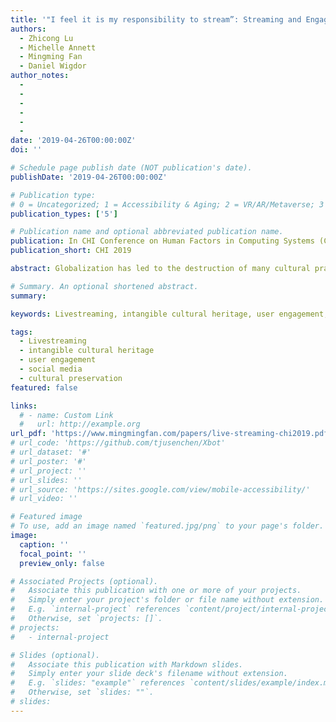 ```yaml
---
title: '"I feel it is my responsibility to stream”: Streaming and Engaging with Intangible Cultural Heritage through Livestreaming'
authors:
  - Zhicong Lu
  - Michelle Annett
  - Mingming Fan
  - Daniel Wigdor
author_notes:
  - 
  - 
  -
  -
  -
  -
date: '2019-04-26T00:00:00Z'
doi: ''

# Schedule page publish date (NOT publication's date).
publishDate: '2019-04-26T00:00:00Z'

# Publication type: 
# 0 = Uncategorized; 1 = Accessibility & Aging; 2 = VR/AR/Metaverse; 3 = Human-AI Collaboration; 4 = UX Methodology; 5 = Social Computing; 6 = Sensing; 
publication_types: ['5']

# Publication name and optional abbreviated publication name.
publication: In CHI Conference on Human Factors in Computing Systems (CHI'19)
publication_short: CHI 2019

abstract: Globalization has led to the destruction of many cultural practices, expressions, and knowledge found within local communities. These practices, defined by UNESCO as Intangible Cultural Heritage (ICH), have been identified, promoted, and safeguarded by nations, academia, organizations and local communities to varying degrees. Despite such efforts, many practices are still in danger of being lost or forgotten forever. With the increased popularity of livestreaming in China, some streamers have begun to use livestreaming to showcase and promote ICH activities. To better understand the practices, opportunities, and challenges inherent in sharing and safeguarding ICH through livestreaming, we interviewed 10 streamers and 8 viewers from China. Through our qualitative investigation, we found that ICH streamers had altruistic motivations and engaged with viewers using multiple modalities beyond livestreams. We also found that livestreaming encouraged real-time interaction and sociality, while non-live curated videos attracted attention from a broader audience and assisted in the archiving of knowledge.

# Summary. An optional shortened abstract.
summary:

keywords: Livestreaming, intangible cultural heritage, user engagement, social media, cultural preservation

tags:
  - Livestreaming
  - intangible cultural heritage
  - user engagement
  - social media
  - cultural preservation
featured: false

links:
  # - name: Custom Link
  #   url: http://example.org
url_pdf: 'https://www.mingmingfan.com/papers/live-streaming-chi2019.pdf'
# url_code: 'https://github.com/tjusenchen/Xbot'
# url_dataset: '#'
# url_poster: '#'
# url_project: ''
# url_slides: ''
# url_source: 'https://sites.google.com/view/mobile-accessibility/'
# url_video: ''

# Featured image
# To use, add an image named `featured.jpg/png` to your page's folder.
image:
  caption: ''
  focal_point: ''
  preview_only: false

# Associated Projects (optional).
#   Associate this publication with one or more of your projects.
#   Simply enter your project's folder or file name without extension.
#   E.g. `internal-project` references `content/project/internal-project/index.md`.
#   Otherwise, set `projects: []`.
# projects:
#   - internal-project

# Slides (optional).
#   Associate this publication with Markdown slides.
#   Simply enter your slide deck's filename without extension.
#   E.g. `slides: "example"` references `content/slides/example/index.md`.
#   Otherwise, set `slides: ""`.
# slides:
---
```


<!-- {{< youtube f9lO9tin4tw >}} -->


